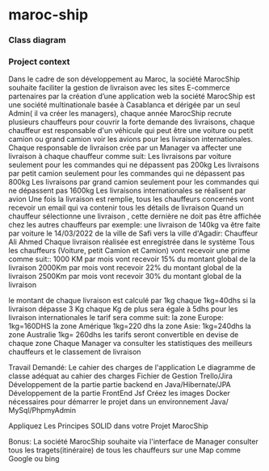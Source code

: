 ﻿# maroc-ship

### Class diagram


### Project context

Dans le cadre de son développement au Maroc, la société MarocShip souhaite faciliter la gestion de livraison avec les sites E-commerce partenaires par la création d’une application web
la société MarocShip est une société multinationale basée à Casablanca et dérigée par un seul Admin( il va créer les managers), chaque année MarocShip recrute plusieurs chauffeurs pour couvrir la forte demande des livraisons, chaque chauffeur est responsable d'un véhicule qui peut être une voiture ou petit camion ou grand camion voir les avions pour les livraison internationales.
Chaque responsable de livraison crée par un Manager va affecter une livraison à chaque chauffeur comme suit:
Les livraisons par voiture seulement pour les commandes qui ne dépassent pas 200kg
Les livraisons par petit camion seulement pour les commandes qui ne dépassent pas 800kg
Les livraisons par grand camion seulement pour les commandes qui ne dépassent pas 1600kg
Les livraisons internationales se réalisent par avion
Une fois la livraison est remplie, tous les chauffeurs concernés vont recevoir un email qui va contenir tous les détails de livraison
Quand un chauffeur sélectionne une livraison , cette dernière ne doit pas être affichée chez les autres chauffeurs
par exemple:
une livraison de 140kg va être faite par voiture le 14/03/2022 de la ville de Safi vers la ville d'Agadir: Chauffeur Ali Ahmed
Chaque livraison réalisée est enregistrée dans le système
Tous les chauffeurs (Voiture, petit Camion et Camion) vont recevoir une prime comme suit::
1000 KM par mois vont recevoir 15% du montant global de la livraison
2000Km par mois vont recevoir 22% du montant global de la livraison
2500Km par mois vont recevoir 30% du montant global de la livraison

le montant de chaque livraison est calculé par 1kg
chaque 1kg=40dhs
si la livraison dépasse 3 Kg chaque Kg de plus sera égale à 5dhs
pour les livraison internationales le tarif sera comme suit:
la zone Europe: 1kg=160DHS
la zone Amérique 1kg=220 dhs
la zone Asie: 1kg=240dhs
la zone Australie 1kg= 260dhs
les tarifs seront convertible en devise de chaque zone
Chaque Manager va consulter les statistiques des meilleurs chauffeurs et le classement de livraison

Travail Demandé:
Le cahier des charges de l'application
Le diagramme de classe adéquat au cahier des charges
Fichier de Gestion Trello/Jira
Développement de la partie partie backend en Java/Hibernate/JPA
Développement de la partie FrontEnd Jsf
Créez les images Docker nécessaires  pour démarrer le projet dans un environnement Java/ MySql/PhpmyAdmin

Appliquez Les Principes SOLID dans votre Projet MarocShip

Bonus:
La société MarocShip souhaite via l'interface de Manager consulter tous les tragets(itinéraire) de tous les chauffeurs sur une Map comme Google ou bing



